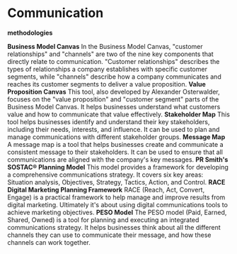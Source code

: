 # Communication

**methodologies**

**Business Model Canvas**
In the Business Model Canvas, "customer relationships" and "channels" are two of the nine key components that directly relate to communication. "Customer relationships" describes the types of relationships a company establishes with specific customer segments, while "channels" describe how a company communicates and reaches its customer segments to deliver a value proposition.
**Value Proposition Canvas**
This tool, also developed by Alexander Osterwalder, focuses on the "value proposition" and "customer segment" parts of the Business Model Canvas. It helps businesses understand what customers value and how to communicate that value effectively.
**Stakeholder Map**
This tool helps businesses identify and understand their key stakeholders, including their needs, interests, and influence. It can be used to plan and manage communications with different stakeholder groups.
**Message Map**
A message map is a tool that helps businesses create and communicate a consistent message to their stakeholders. It can be used to ensure that all communications are aligned with the company's key messages.
**PR Smith's SOSTAC® Planning Model**
This model provides a framework for developing a comprehensive communications strategy. It covers six key areas: Situation analysis, Objectives, Strategy, Tactics, Action, and Control.
**RACE Digital Marketing Planning Framework**
RACE (Reach, Act, Convert, Engage) is a practical framework to help manage and improve results from digital marketing. Ultimately it's about using digital communications tools to achieve marketing objectives.
**PESO Model**
The PESO model (Paid, Earned, Shared, Owned) is a tool for planning and executing an integrated communications strategy. It helps businesses think about all the different channels they can use to communicate their message, and how these channels can work together.